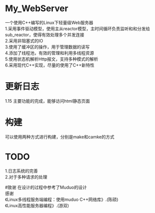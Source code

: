 # My_WebServer
一个使用C++编写的Linux下轻量级Web服务器  
1.采用事件驱动模型，使用主从reactor模型，主时间循环负责监听和和分发给sub_reactor，使得有效处理多个并发连接  
2.采用非阻塞式的IO  
3.使用了缓冲区的操作，用于管理数据的读写  
4.添加了线程池，有效的管理和利用多线程资源  
5.使用状态机解析Http报文，支持多种模式的解析    
6.采用现代C++实现，尽量的使用了C++新特性


# 更新日志
1.15 主要功能的完成，能够访问html静态页面



# 构建
可以使用两种方式进行构建，分别是make和camke的方式

# TODO
1.日志系统的完善  
2.对于多种请求的处理  

#致谢
在设计的过程中参考了Muduo的设计  
感谢  
《Linux多线程服务端编程：使用muduo C++网络库》.(陈硕)  
《Linux高性能服务器编程》.(游双)
